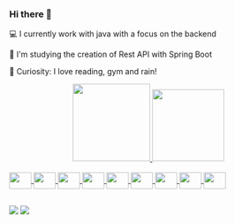 ### Hi there 👋

 💻 I currently work with java with a focus on the backend
 
 🌱 I'm studying the creation of Rest API with Spring Boot
 
 🎩 Curiosity: I love reading, gym and rain!

<div align="center">
  <a href="https://github.com/AlexandreMacedo7">
  <img height="140em" src="https://github-readme-stats.vercel.app/api?username=AlexandreMacedo7&show_icons=true&theme=dracula&include_all_commits=true&count_private=true"/>
  <img height="130em" src="https://github-readme-stats.vercel.app/api/top-langs/?username=AlexandreMacedo7&layout=compact&langs_count=7&theme=dracula"/>
</div>
<div style="display: inline_block"><br>
  <img align="center" height="30" width="40" <img src="https://cdn.jsdelivr.net/gh/devicons/devicon/icons/java/java-original.svg" /></i>
  <img align="center" height="30" width="40" <img src="https://cdn.jsdelivr.net/gh/devicons/devicon/icons/spring/spring-original.svg" />    
  <img align="center" height="30" width="40" <img src="https://cdn.jsdelivr.net/gh/devicons/devicon/icons/git/git-original.svg"/>
  <img align="center" height="30" width="40" <img src="https://cdn.jsdelivr.net/gh/devicons/devicon/icons/postgresql/postgresql-original.svg" />
  <img align="center" height="30" width="40" <img src="https://cdn.jsdelivr.net/gh/devicons/devicon/icons/mysql/mysql-original.svg" />
  <img align="center" height="30" width="40" <img src="https://cdn.jsdelivr.net/gh/devicons/devicon/icons/mongodb/mongodb-plain.svg" /> 
  <img align="center" height="30" width="40" <img src="https://cdn.jsdelivr.net/gh/devicons/devicon/icons/csharp/csharp-original.svg" />  
  <img align="center" height="30" width="40" <img src="https://cdn.jsdelivr.net/gh/devicons/devicon/icons/html5/html5-original.svg" />
  <img align="center" height="30" width="40" <img src="https://cdn.jsdelivr.net/gh/devicons/devicon/icons/css3/css3-original.svg" />
</div>

##
<div>
<a href="https://www.linkedin.com/in/alexandre-costa-macedo/" target="_blank"><img src="https://img.shields.io/badge/LinkedIn-0077B5?style=for-the-badge&logo=linkedin&logoColor=white" target="_blank"></a>
<a href = "mailto:alexandre.cst.macedo@gmail.com"><img src="https://img.shields.io/badge/Gmail-D14836?style=for-the-badge&logo=gmail&logoColor=white" target="_blank"></a>
</div>
